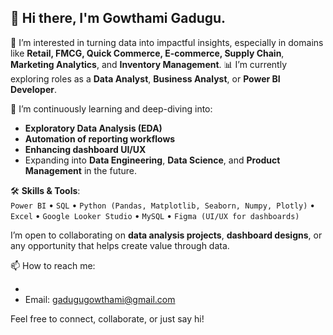 ## 👋 Hi there, I'm Gowthami Gadugu.

 👀 I’m interested in turning data into impactful insights, especially in domains like **Retail, FMCG, Quick Commerce, E-commerce, Supply Chain**, **Marketing Analytics**, and **Inventory Management**.
 📊 I’m currently exploring roles as a **Data Analyst**, **Business Analyst**, or **Power BI Developer**.

 🌱 I’m continuously learning and deep-diving into:
  - **Exploratory Data Analysis (EDA)**
  - **Automation of reporting workflows**
  - **Enhancing dashboard UI/UX**
  - Expanding into **Data Engineering**, **Data Science**, and **Product Management** in the future.
  
🛠️ **Skills & Tools**:  
  `Power BI` • `SQL` • `Python (Pandas, Matplotlib, Seaborn, Numpy, Plotly)` • `Excel` • `Google Looker Studio` • `MySQL` • `Figma (UI/UX for dashboards)`

  I’m open to collaborating on **data analysis projects**, **dashboard designs**, or any opportunity that helps create value through data.
  
📫 How to reach me:

  - [LinkedIn]: https://www.linkedin.com/in/ggowthami/
  - Email: gadugugowthami@gmail.com

Feel free to connect, collaborate, or just say hi!
  

  
